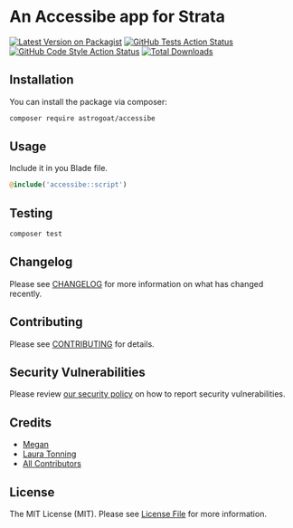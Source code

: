 # An Accessibe app for Strata

[![Latest Version on Packagist](https://img.shields.io/packagist/v/astrogoat/accessibe.svg?style=flat-square)](https://packagist.org/packages/astrogoat/accessibe)
[![GitHub Tests Action Status](https://img.shields.io/github/workflow/status/astrogoat/accessibe/run-tests?label=tests)](https://github.com/astrogoat/accessibe/actions?query=workflow%3Arun-tests+branch%3Amain)
[![GitHub Code Style Action Status](https://img.shields.io/github/workflow/status/astrogoat/accessibe/Check%20&%20fix%20styling?label=code%20style)](https://github.com/astrogoat/accessibe/actions?query=workflow%3A"Check+%26+fix+styling"+branch%3Amain)
[![Total Downloads](https://img.shields.io/packagist/dt/astrogoat/accessibe.svg?style=flat-square)](https://packagist.org/packages/astrogoat/accessibe)

## Installation

You can install the package via composer:

```bash
composer require astrogoat/accessibe
```

## Usage

Include it in you Blade file.

```php
@include('accessibe::script')
```

## Testing

```bash
composer test
```

## Changelog

Please see [CHANGELOG](CHANGELOG.md) for more information on what has changed recently.

## Contributing

Please see [CONTRIBUTING](.github/CONTRIBUTING.md) for details.

## Security Vulnerabilities

Please review [our security policy](../../security/policy) on how to report security vulnerabilities.

## Credits

- [Megan](https://github.com/astrogoat)
- [Laura Tonning](https://github.com/tonning)
- [All Contributors](../../contributors)

## License

The MIT License (MIT). Please see [License File](LICENSE.md) for more information.
